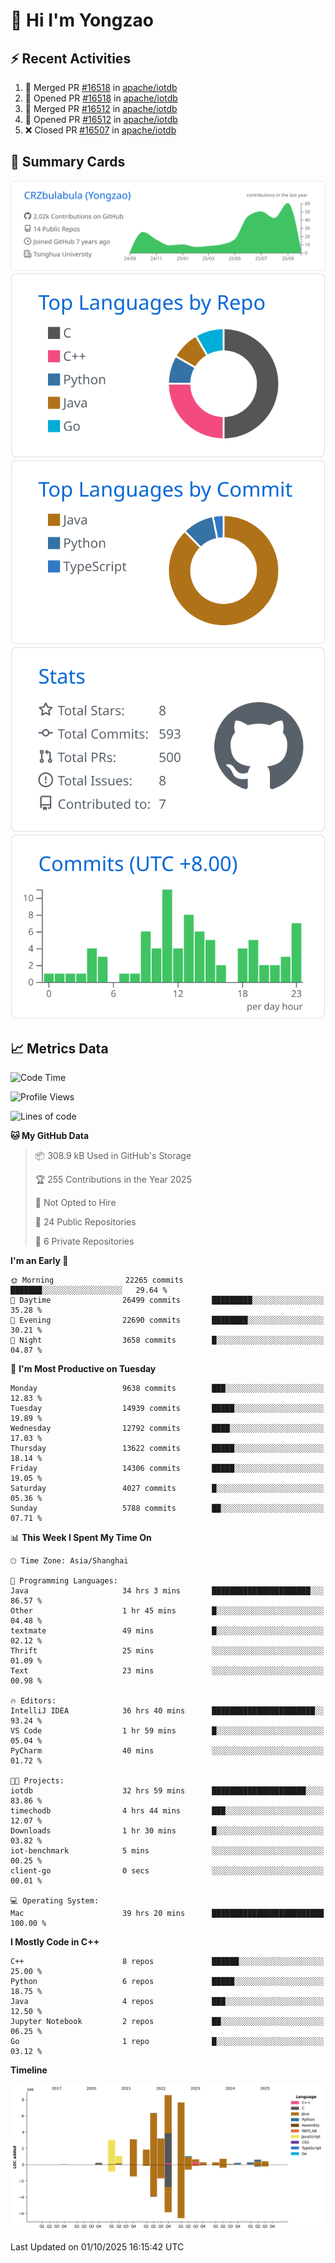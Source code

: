 # 👋 Hi I'm Yongzao

## ⚡ Recent Activities
<!--START_SECTION:activity-->
1. 🎉 Merged PR [#16518](https://github.com/apache/iotdb/pull/16518) in [apache/iotdb](https://github.com/apache/iotdb)
2. 💪 Opened PR [#16518](https://github.com/apache/iotdb/pull/16518) in [apache/iotdb](https://github.com/apache/iotdb)
3. 🎉 Merged PR [#16512](https://github.com/apache/iotdb/pull/16512) in [apache/iotdb](https://github.com/apache/iotdb)
4. 💪 Opened PR [#16512](https://github.com/apache/iotdb/pull/16512) in [apache/iotdb](https://github.com/apache/iotdb)
5. ❌ Closed PR [#16507](https://github.com/apache/iotdb/pull/16507) in [apache/iotdb](https://github.com/apache/iotdb)
<!--END_SECTION:activity-->

## 🎑 Summary Cards

[![](https://raw.githubusercontent.com/CRZbulabula/CRZbulabula/main/profile-summary-card-output/github/0-profile-details.svg)](https://github.com/vn7n24fzkq/github-profile-summary-cards)
[![](https://raw.githubusercontent.com/CRZbulabula/CRZbulabula/main/profile-summary-card-output/github/1-repos-per-language.svg)](https://github.com/vn7n24fzkq/github-profile-summary-cards) [![](https://raw.githubusercontent.com/CRZbulabula/CRZbulabula/main/profile-summary-card-output/github/2-most-commit-language.svg)](https://github.com/vn7n24fzkq/github-profile-summary-cards)
[![](https://raw.githubusercontent.com/CRZbulabula/CRZbulabula/main/profile-summary-card-output/github/3-stats.svg)](https://github.com/vn7n24fzkq/github-profile-summary-cards) [![](https://raw.githubusercontent.com/CRZbulabula/CRZbulabula/main/profile-summary-card-output/github/4-productive-time.svg)](https://github.com/vn7n24fzkq/github-profile-summary-cards)

## 📈 Metrics Data

<!--START_SECTION:waka-->
![Code Time](http://img.shields.io/badge/Code%20Time-1%2C292%20hrs%2043%20mins-blue)

![Profile Views](http://img.shields.io/badge/Profile%20Views-17-blue)

![Lines of code](https://img.shields.io/badge/From%20Hello%20World%20I%27ve%20Written-39.1%20million%20lines%20of%20code-blue)

**🐱 My GitHub Data** 

> 📦 308.9 kB Used in GitHub's Storage 
 > 
> 🏆 255 Contributions in the Year 2025
 > 
> 🚫 Not Opted to Hire
 > 
> 📜 24 Public Repositories 
 > 
> 🔑 6 Private Repositories 
 > 
**I'm an Early 🐤** 

```text
🌞 Morning                22265 commits       ███████░░░░░░░░░░░░░░░░░░   29.64 % 
🌆 Daytime                26499 commits       █████████░░░░░░░░░░░░░░░░   35.28 % 
🌃 Evening                22690 commits       ████████░░░░░░░░░░░░░░░░░   30.21 % 
🌙 Night                  3658 commits        █░░░░░░░░░░░░░░░░░░░░░░░░   04.87 % 
```
📅 **I'm Most Productive on Tuesday** 

```text
Monday                   9638 commits        ███░░░░░░░░░░░░░░░░░░░░░░   12.83 % 
Tuesday                  14939 commits       █████░░░░░░░░░░░░░░░░░░░░   19.89 % 
Wednesday                12792 commits       ████░░░░░░░░░░░░░░░░░░░░░   17.03 % 
Thursday                 13622 commits       █████░░░░░░░░░░░░░░░░░░░░   18.14 % 
Friday                   14306 commits       █████░░░░░░░░░░░░░░░░░░░░   19.05 % 
Saturday                 4027 commits        █░░░░░░░░░░░░░░░░░░░░░░░░   05.36 % 
Sunday                   5788 commits        ██░░░░░░░░░░░░░░░░░░░░░░░   07.71 % 
```


📊 **This Week I Spent My Time On** 

```text
🕑︎ Time Zone: Asia/Shanghai

💬 Programming Languages: 
Java                     34 hrs 3 mins       ██████████████████████░░░   86.57 % 
Other                    1 hr 45 mins        █░░░░░░░░░░░░░░░░░░░░░░░░   04.48 % 
textmate                 49 mins             █░░░░░░░░░░░░░░░░░░░░░░░░   02.12 % 
Thrift                   25 mins             ░░░░░░░░░░░░░░░░░░░░░░░░░   01.09 % 
Text                     23 mins             ░░░░░░░░░░░░░░░░░░░░░░░░░   00.98 % 

🔥 Editors: 
IntelliJ IDEA            36 hrs 40 mins      ███████████████████████░░   93.24 % 
VS Code                  1 hr 59 mins        █░░░░░░░░░░░░░░░░░░░░░░░░   05.04 % 
PyCharm                  40 mins             ░░░░░░░░░░░░░░░░░░░░░░░░░   01.72 % 

🐱‍💻 Projects: 
iotdb                    32 hrs 59 mins      █████████████████████░░░░   83.86 % 
timechodb                4 hrs 44 mins       ███░░░░░░░░░░░░░░░░░░░░░░   12.07 % 
Downloads                1 hr 30 mins        █░░░░░░░░░░░░░░░░░░░░░░░░   03.82 % 
iot-benchmark            5 mins              ░░░░░░░░░░░░░░░░░░░░░░░░░   00.25 % 
client-go                0 secs              ░░░░░░░░░░░░░░░░░░░░░░░░░   00.01 % 

💻 Operating System: 
Mac                      39 hrs 20 mins      █████████████████████████   100.00 % 
```

**I Mostly Code in C++** 

```text
C++                      8 repos             ██████░░░░░░░░░░░░░░░░░░░   25.00 % 
Python                   6 repos             █████░░░░░░░░░░░░░░░░░░░░   18.75 % 
Java                     4 repos             ███░░░░░░░░░░░░░░░░░░░░░░   12.50 % 
Jupyter Notebook         2 repos             ██░░░░░░░░░░░░░░░░░░░░░░░   06.25 % 
Go                       1 repo              █░░░░░░░░░░░░░░░░░░░░░░░░   03.12 % 
```



**Timeline**

![Lines of Code chart](https://raw.githubusercontent.com/CRZbulabula/CRZbulabula/main/assets/bar_graph.png)


 Last Updated on 01/10/2025 16:15:42 UTC
<!--END_SECTION:waka-->

